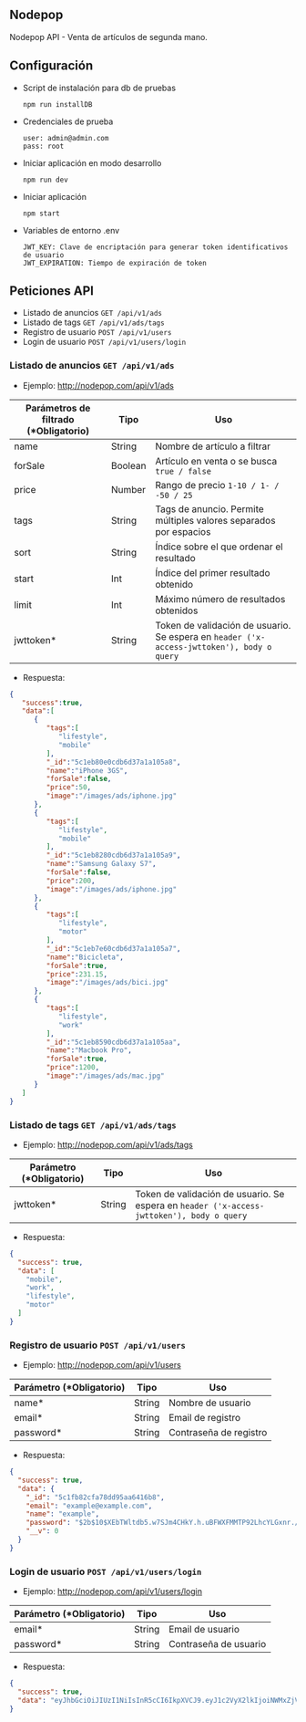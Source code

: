 ## Nodepop
Nodepop API - Venta de artículos de segunda mano.

## Configuración

- Script de instalación para db de pruebas
  ```
  npm run installDB
  ```
- Credenciales de prueba
  ```
  user: admin@admin.com
  pass: root
  ```
- Iniciar aplicación en modo desarrollo
  ```
  npm run dev
  ```
- Iniciar aplicación
  ```
  npm start
  ```
- Variables de entorno .env
  ```
  JWT_KEY: Clave de encriptación para generar token identificativos de usuario
  JWT_EXPIRATION: Tiempo de expiración de token
  ```

## Peticiones API
  - Listado de anuncios ```GET /api/v1/ads```
  - Listado de tags ```GET /api/v1/ads/tags```
  - Registro de usuario ```POST /api/v1/users```
  - Login de usuario ```POST /api/v1/users/login```

### Listado de anuncios ```GET /api/v1/ads```

- Ejemplo: http://nodepop.com/api/v1/ads

| Parámetros de filtrado (*Obligatorio)| Tipo           | Uso            |
| ---------------------------| -------------- | -------------- |
| name                       | String         | Nombre de artículo a filtrar               | 
| forSale                    | Boolean        | Artículo en venta o se busca ```true / false```|
| price                      | Number         | Rango de precio ```1-10 / 1- / -50 / 25``` |
| tags                       | String         | Tags de anuncio. Permite múltiples valores separados por espacios |
| sort                       | String         | Índice sobre el que ordenar el resultado|                 
| start                      | Int            | Índice del primer resultado obtenido|
| limit                      | Int            | Máximo número de resultados obtenidos|
| jwttoken*                  | String         | Token de validación de usuario. Se espera en ```header ('x-access-jwttoken'), body o query```|

- Respuesta:

```json
{
   "success":true,
   "data":[
      {
         "tags":[
            "lifestyle",
            "mobile"
         ],
         "_id":"5c1eb80e0cdb6d37a1a105a8",
         "name":"iPhone 3GS",
         "forSale":false,
         "price":50,
         "image":"/images/ads/iphone.jpg"
      },
      {
         "tags":[
            "lifestyle",
            "mobile"
         ],
         "_id":"5c1eb8280cdb6d37a1a105a9",
         "name":"Samsung Galaxy S7",
         "forSale":false,
         "price":200,
         "image":"/images/ads/iphone.jpg"
      },
      {
         "tags":[
            "lifestyle",
            "motor"
         ],
         "_id":"5c1eb7e60cdb6d37a1a105a7",
         "name":"Bicicleta",
         "forSale":true,
         "price":231.15,
         "image":"/images/ads/bici.jpg"
      },
      {
         "tags":[
            "lifestyle",
            "work"
         ],
         "_id":"5c1eb8590cdb6d37a1a105aa",
         "name":"Macbook Pro",
         "forSale":true,
         "price":1200,
         "image":"/images/ads/mac.jpg"
      }
   ]
}
```

### Listado de tags ```GET /api/v1/ads/tags```

- Ejemplo: http://nodepop.com/api/v1/ads/tags

| Parámetro (*Obligatorio)   | Tipo           | Uso            |
| ---------------------------| -------------- | -------------- |
| jwttoken*                  | String         | Token de validación de usuario. Se espera en ```header ('x-access-jwttoken'), body o query```|

- Respuesta:

```json
{
  "success": true,
  "data": [
    "mobile",
    "work",
    "lifestyle",
    "motor"
  ]
}
```

### Registro de usuario ```POST /api/v1/users```

- Ejemplo: http://nodepop.com/api/v1/users

| Parámetro (*Obligatorio)   | Tipo           | Uso            |
| ---------------------------| -------------- | -------------- |
| name*                      | String         | Nombre de usuario |
| email*                     | String         | Email de registro |
| password*                  | String         | Contraseña de registro |


- Respuesta:

```json
{
  "success": true,
  "data": {
    "_id": "5c1fb82cfa78dd95aa6416b8",
    "email": "example@example.com",
    "name": "example",
    "password": "$2b$10$XEbTWltdb5.w7SJm4CHkY.h.uBFWXFMMTP92LhcYLGxnr./huuUoW",
    "__v": 0
  }
}
```

### Login de usuario ```POST /api/v1/users/login```

- Ejemplo: http://nodepop.com/api/v1/users/login

| Parámetro (*Obligatorio)   | Tipo           | Uso            |
| ---------------------------| -------------- | -------------- |
| email*                     | String         | Email de usuario|
| password*                  | String         | Contraseña de usuario|


- Respuesta:

```json
{
  "success": true,
  "data": "eyJhbGciOiJIUzI1NiIsInR5cCI6IkpXVCJ9.eyJ1c2VyX2lkIjoiNWMxZjViM2E1N2Q0MTk4MzQ3OTAyOGEzIiwiaWF0IjoxNTQ1NTYxMTY3LCJleHAiOjE1NDU2NDc1Njd9.mdV5s5fhkWHR7sULip5jhJ0vbFnDPkLLHL9STJtYm-4"
}
```

